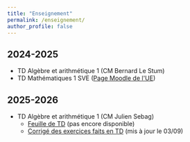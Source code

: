 ```yaml
---
title: "Enseignement"
permalink: /enseignement/
author_profile: false
---
```


2024-2025
---------

* TD Algèbre et arithmétique 1 (CM Bernard Le Stum)
* TD Mathématiques 1 SVE ([Page Moodle de l'UE](https://foad.univ-rennes.fr/enrol/index.php?id=14623))

2025-2026
---------

* TD Algèbre et arithmétique 1 (CM Julien Sebag)
    * [Feuille de TD](/files/enseignement/ar1-2025.pdf) (pas encore disponible)
    * [Corrigé des exercices faits en TD](/files/enseignement/ar1-2025-solution.pdf) (mis à jour le 03/09)
<!--* TD Mathématiques 1 SVE ([Page Moodle de l'UE](https://foad.univ-rennes.fr/enrol/index.php?id=14623))-->
